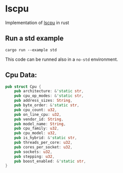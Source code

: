 # lscpu

Implementation of [lscpu](https://www.man7.org/linux/man-pages/man1/lscpu.1.html) in rust

## Run a std example

```
cargo run --example std
```

This code can be runned also in a `no-std` environment.

## Cpu Data:

```rust
pub struct Cpu {
    pub architecture: &'static str,
    pub cpu_op_modes: &'static str,
    pub address_sizes: String,
    pub byte_order: &'static str,
    pub cpu_count: u32,
    pub on_line_cpu: u32,
    pub vendor_id: String,
    pub model_name: String,
    pub cpu_family: u32,
    pub cpu_model: u32,
    pub is_hybrid: &'static str,
    pub threads_per_core: u32,
    pub cores_per_socket: u32,
    pub sockets: u32,
    pub stepping: u32,
    pub boost_enabled: &'static str,
}
```

